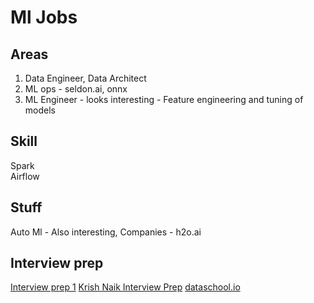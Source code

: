 # Ml Jobs

## Areas
1. Data Engineer, Data Architect
2. ML ops - seldon.ai, onnx
3. ML Engineer - looks interesting - Feature engineering and tuning of models

## Skill
Spark  
Airflow  

## Stuff
Auto Ml - Also interesting, Companies - h2o.ai  

## Interview prep
[Interview prep 1](https://github.com/ShuaiW/data-science-question-answer)
[Krish Naik Interview Prep](https://github.com/krishnaik06/Interview-Prepartion-Data-Science)
[dataschool.io](https://www.dataschool.io/15-hours-of-expert-machine-learning-videos/)

